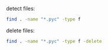 detect files:
```bash
find . -name "*.pyc" -type f
```

delete files:
```bash
find . -name "*.pyc" -type f -delete
```

